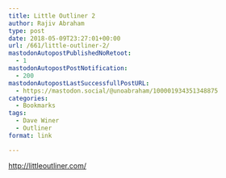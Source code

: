 ```yaml
---
title: Little Outliner 2
author: Rajiv Abraham
type: post
date: 2018-05-09T23:27:01+00:00
url: /661/little-outliner-2/
mastodonAutopostPublishedNoRetoot:
  - 1
mastodonAutopostPostNotification:
  - 200
mastodonAutopostLastSuccessfullPostURL:
  - https://mastodon.social/@unoabraham/100001934351348875
categories:
  - Bookmarks
tags:
  - Dave Winer
  - Outliner
format: link

---
```

<http://littleoutliner.com/>